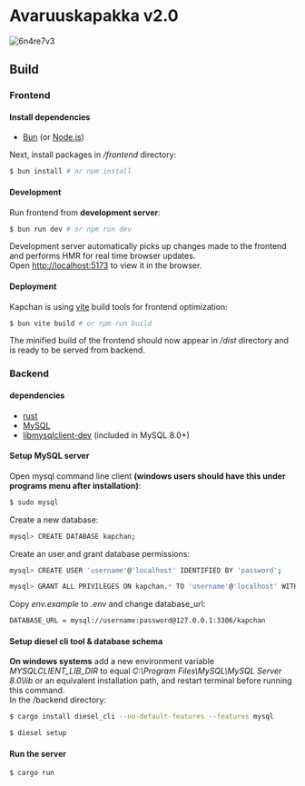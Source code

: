 # Avaruuskapakka v2.0

![6n4re7v3](https://github.com/emepi/kapchan-v2/assets/149962304/2e041a0a-febf-4e70-b889-e799f3cedded)

## Build

### Frontend

#### Install dependencies

- [Bun](https://bun.sh/) (or [Node.js](https://nodejs.org))

Next, install packages in */frontend* directory:

```bash
$ bun install # or npm install
```

#### Development

Run frontend from **development server**:

```bash
$ bun run dev # or npm run dev
```

Development server automatically picks up changes made to the frontend and 
performs HMR for real time browser updates. <br>
Open [http://localhost:5173](http://localhost:5173) to view it in the browser.

#### Deployment

Kapchan is using [vite](https://vitejs.dev/guide/static-deploy.html) build 
tools for frontend optimization:

```bash
$ bun vite build # or npm run build
```

The minified build of the frontend should now appear in */dist* directory 
and is ready to be served from backend.

### Backend

#### dependencies

- [rust](https://www.rust-lang.org/learn/get-started)
- [MySQL](https://dev.mysql.com/downloads/mysql/)
- [libmysqlclient-dev](https://dev.mysql.com/downloads/c-api/) (included in MySQL 8.0+)

#### Setup MySQL server

Open mysql command line client **(windows users should have this under programs menu after installation)**:

```bash
$ sudo mysql 
```

Create a new database:

```bash
mysql> CREATE DATABASE kapchan;
```

Create an user and grant database permissions:

```bash
mysql> CREATE USER 'username'@'localhost' IDENTIFIED BY 'password';
```

```bash
mysql> GRANT ALL PRIVILEGES ON kapchan.* TO 'username'@'localhost' WITH GRANT OPTION;
```

Copy *env.example* to *.env* and change database_url:

```bash
DATABASE_URL = mysql://username:password@127.0.0.1:3306/kapchan
```

#### Setup diesel cli tool & database schema

**On windows systems** add a new environment variable *MYSQLCLIENT_LIB_DIR* to equal 
*C:\Program Files\MySQL\MySQL Server 8.0\lib* or an equivalent installation path, and restart terminal before running this command.
<br>In the /backend directory:
```bash
$ cargo install diesel_cli --no-default-features --features mysql
```

```bash
$ diesel setup
```

#### Run the server

```bash
$ cargo run
```
